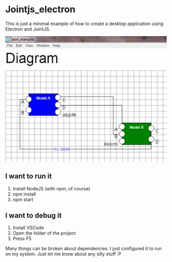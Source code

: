 # Jointjs_electron

This is just a minimal example of how to create a desktop application using Electron and JointJS.

![](./doc/00_screencapture.JPG "Sample diagram of Electron and JointJS together")


## I want to run it

1. Install NodeJS (with npm, of course)
1. npm install
1. npm start

## I want to debug it

1. Install VSCode
1. Open the folder of the project
1. Press F5

Many things can be broken about dependencies. I just configured it to run on my system. Just let me know about any silly stuff :P